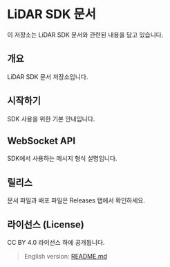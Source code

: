 # LiDAR SDK 문서

이 저장소는 LiDAR SDK 문서와 관련된 내용을 담고 있습니다.

## 개요
LiDAR SDK 문서 저장소입니다.

## 시작하기
SDK 사용을 위한 기본 안내입니다.

## WebSocket API
SDK에서 사용하는 메시지 형식 설명입니다.

## 릴리스
문서 파일과 배포 파일은 Releases 탭에서 확인하세요.

## 라이선스 (License)
CC BY 4.0 라이선스 하에 공개됩니다.

> English version: [README.md](README.en.md)